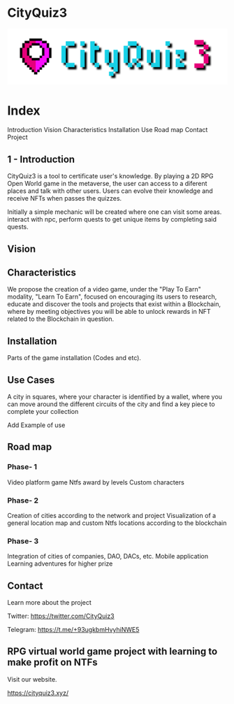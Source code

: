 # CityQuiz3 

![NFT Minting dApp Starter](/assets/logo.png)


# Index

Introduction
Vision
Characteristics
Installation
Use
Road map
Contact
Project


## 1 - Introduction 

CityQuiz3 is a tool to certificate user's knowledge. By playing a 2D RPG Open World game in the metaverse, the user can access to a diferent places and talk with other users. Users can evolve their knowledge and receive NFTs when passes the quizzes. 

Initially a simple mechanic will be created where one can visit some areas. interact with npc, perform quests to get unique items by completing said quests. 


## Vision


## Characteristics 


We propose the creation of a video game, under the "Play To Earn" modality, "Learn To Earn", focused on encouraging its users to research, educate and discover the tools and projects that exist within a Blockchain, where by meeting objectives you will be able to unlock rewards in NFT related to the Blockchain in question.

## Installation 

Parts of the game installation (Codes and etc).


## Use Cases

A city in squares, where your character is identified by a wallet, where you can move around the different circuits of the city and find a key piece to complete your collection

Add Example of use



## Road map 

### Phase- 1
Video platform game
Ntfs award by levels
Custom characters


### Phase- 2
Creation of cities according to the network and project
Visualization of a general location map and
custom Ntfs locations according to the blockchain


### Phase- 3
Integration of cities of companies, DAO, DACs, etc.
Mobile application
Learning adventures for higher prize


## Contact 

Learn more about the project

Twitter: https://twitter.com/CityQuiz3

Telegram: https://t.me/+93ugkbmHvyhiNWE5



## RPG virtual world game project with learning to make profit on NTFs  
Visit our website.

https://cityquiz3.xyz/
